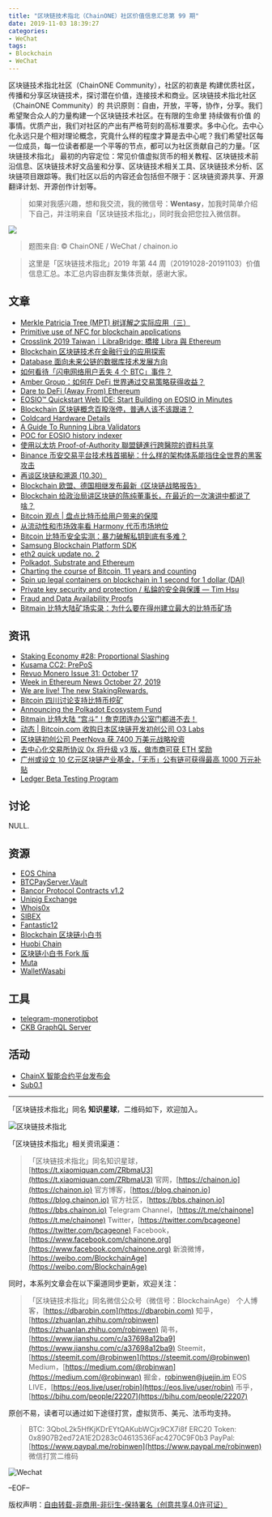 ```yaml
---
title: "区块链技术指北（ChainONE）社区价值信息汇总第 99 期"
date: 2019-11-03 18:39:27
categories:
- WeChat
tags:
- Blockchain
- WeChat
---
```

区块链技术指北社区（ChainONE Community），社区的初衷是 构建优质社区，传播和分享区块链技术，探讨潜在价值，连接技术和商业。区块链技术指北社区（ChainONE Community）的 共识原则：自由，开放，平等，协作，分享。我们希望聚合众人的力量构建一个区块链技术社区。在有限的生命里 持续做有价值 的事情。优质产出，我们对社区的产出有严格苛刻的高标准要求。多中心化。去中心化永远只是个相对理论概念，究竟什么样的程度才算是去中心呢？我们希望社区每一位成员，每一位读者都是一个平等的节点，都可以为社区贡献自己的力量。「区块链技术指北」 最初的内容定位：常见价值虚拟货币的相关教程、区块链技术前沿信息、区块链技术好文品鉴和分享、区块链技术相关工具、区块链技术分析、区块链项目跟踪等。我们社区以后的内容还会包括但不限于：区块链资源共享、开源翻译计划、开源创作计划等。
<!-- more -->

> 如果对我感兴趣，想和我交流，我的微信号：**Wentasy**，加我时简单介绍下自己，并注明来自「区块链技术指北」，同时我会把您拉入微信群。

![](https://cdn.dbarobin.com/EFxCQjC.png)

> 题图来自: © ChainONE / WeChat / chainon.io

> 这里是「区块链技术指北」2019 年第 44 周（20191028-20191103）价值信息汇总。本汇总内容由群友集体贡献，感谢大家。

## 文章

* [Merkle Patricia Tree (MPT) 树详解之实际应用（三）](https://bbs.chainon.io/d/4682)
* [Primitive use of NFC for blockchain applications](https://bbs.chainon.io/d/4684)
* [Crosslink 2019 Taiwan｜LibraBridge: 橋接 Libra 與 Ethereum](https://bbs.chainon.io/d/4685)
* [Blockchain 区块链技术在金融行业的应用探索](https://bbs.chainon.io/d/4686)
* [Database 面向未来公链的数据库技术发展方向](https://bbs.chainon.io/d/4687)
* [如何看待「闪电网络用户丢失 4 个 BTC」事件？ ](https://bbs.chainon.io/d/4688)
* [Amber Group：如何在 DeFi 世界通过交易策略获得收益？](https://bbs.chainon.io/d/4689)
* [Dare to DeFi (Away From) Ethereum](https://bbs.chainon.io/d/4691)
* [EOSIO™ Quickstart Web IDE: Start Building on EOSIO in Minutes](https://bbs.chainon.io/d/4692)
* [Blockchain 区块链概念百股涨停，普通人该不该跟进？](https://bbs.chainon.io/d/4695)
* [Coldcard Hardware Details](https://bbs.chainon.io/d/4698)
* [A Guide To Running Libra Validators](https://bbs.chainon.io/d/4699)
* [POC for EOSIO history indexer](https://bbs.chainon.io/d/4701)
* [使用以太坊 Proof-of-Authority 聯盟鏈進行跨醫院的資料共享](https://bbs.chainon.io/d/4702)
* [Binance 币安交易平台技术栈首揭秘：什么样的架构体系能挡住全世界的黑客攻击](https://bbs.chainon.io/d/4703)
* [再谈区块链和溯源 (10.30）](https://bbs.chainon.io/d/4705)
* [Blockchain 欧盟、德国相继发布最新《区块链战略报告》](https://bbs.chainon.io/d/4714)
* [Blockchain 给政治局讲区块链的陈纯董事长，在最近的一次演讲中都说了啥？](https://bbs.chainon.io/d/4715)
* [Bitcoin 观点 | 盘点比特币给用户带来的保障](https://bbs.chainon.io/d/4716)
* [从流动性和市场效率看 Harmony 代币市场地位](https://bbs.chainon.io/d/4717)
* [Bitcoin 比特币安全实测：暴力破解私钥到底有多难？](https://bbs.chainon.io/d/4718)
* [Samsung Blockchain Platform SDK](https://bbs.chainon.io/d/4723)
* [eth2 quick update no. 2](https://bbs.chainon.io/d/4726)
* [Polkadot, Substrate and Ethereum](https://bbs.chainon.io/d/4728)
* [Charting the course of Bitcoin, 11 years and counting](https://bbs.chainon.io/d/4729)
* [Spin up legal containers on blockchain in 1 second for 1 dollar (DAI)](https://bbs.chainon.io/d/4730)
* [Private key security and protection / 私錀的安全與保護 — Tim Hsu](https://bbs.chainon.io/d/4731)
* [Fraud and Data Availability Proofs](https://bbs.chainon.io/d/4732)
* [Bitmain 比特大陆矿场实录：为什么要在得州建立最大的比特币矿场](https://bbs.chainon.io/d/4734)

## 资讯

* [Staking Economy #28: Proportional Slashing](https://bbs.chainon.io/d/4679)
* [Kusama CC2: PrePoS](https://bbs.chainon.io/d/4681)
* [Revuo Monero Issue 31: October 17](https://bbs.chainon.io/d/4683)
* [Week in Ethereum News October 27, 2019](https://bbs.chainon.io/d/4693)
* [We are live! The new StakingRewards.](https://bbs.chainon.io/d/4694)
* [Bitcoin 四川讨论支持比特币挖矿](https://bbs.chainon.io/d/4696)
* [Announcing the Polkadot Ecosystem Fund](https://bbs.chainon.io/d/4700)
* [Bitmain 比特大陆 “宫斗”！詹克团连办公室门都进不去！](https://bbs.chainon.io/d/4704)
* [动态 | Bitcoin.com 收购日本区块链开发初创公司 O3 Labs](https://bbs.chainon.io/d/4712)
* [区块链初创公司 PeerNova 获 7400 万美元战略投资](https://bbs.chainon.io/d/4713)
* [去中心化交易所协议 0x 将升级 v3 版，做市商可获 ETH 奖励](https://bbs.chainon.io/d/4720)
* [广州或设立 10 亿元区块链产业基金，「无币」公有链可获得最高 1000 万元补贴](https://bbs.chainon.io/d/4722)
* [Ledger Beta Testing Program](https://bbs.chainon.io/d/4727)

## 讨论

NULL.

## 资源

* [EOS China ](https://bbs.chainon.io/d/4690)
* [BTCPayServer.Vault](https://bbs.chainon.io/d/4706)
* [Bancor Protocol Contracts v1.2](https://bbs.chainon.io/d/4707)
* [Unipig Exchange](https://bbs.chainon.io/d/4709)
* [Whois0x](https://bbs.chainon.io/d/4710)
* [SIBEX](https://bbs.chainon.io/d/4711)
* [Fantastic12](https://bbs.chainon.io/d/4719)
* [Blockchain 区块链小白书](https://bbs.chainon.io/d/4724)
* [Huobi Chain](https://bbs.chainon.io/d/4725)
* [区块链小白书 Fork 版](https://bbs.chainon.io/d/4733)
* [Muta](https://bbs.chainon.io/d/4735)
* [WalletWasabi](https://bbs.chainon.io/d/4736)

## 工具

* [telegram-monerotipbot](https://bbs.chainon.io/d/4680)
* [CKB GraphQL Server](https://bbs.chainon.io/d/4708)

## 活动

* [ChainX 智能合约平台发布会](https://bbs.chainon.io/d/4697)
* [Sub0.1](https://bbs.chainon.io/d/4721)

***

「区块链技术指北」同名 **知识星球**，二维码如下，欢迎加入。

![区块链技术指北](https://cdn.dbarobin.com/3YzonTR.png)

「区块链技术指北」相关资讯渠道：

> 「区块链技术指北」同名知识星球，[https://t.xiaomiquan.com/ZRbmaU3](https://t.xiaomiquan.com/ZRbmaU3)
> 官网，[https://chainon.io](https://chainon.io)
> 官方博客，[https://blog.chainon.io](https://blog.chainon.io)
> 官方社区，[https://bbs.chainon.io](https://bbs.chainon.io)
> Telegram Channel，[https://t.me/chainone](https://t.me/chainone)
> Twitter，[https://twitter.com/bcageone](https://twitter.com/bcageone)
> Facebook，[https://www.facebook.com/chainone.org](https://www.facebook.com/chainone.org)
> 新浪微博，[https://weibo.com/BlockchainAge](https://weibo.com/BlockchainAge)

同时，本系列文章会在以下渠道同步更新，欢迎关注：

> 「区块链技术指北」同名微信公众号（微信号：BlockchainAge）
> 个人博客，[https://dbarobin.com](https://dbarobin.com)
> 知乎，[https://zhuanlan.zhihu.com/robinwen](https://zhuanlan.zhihu.com/robinwen)
> 简书，[https://www.jianshu.com/c/a37698a12ba9](https://www.jianshu.com/c/a37698a12ba9)
> Steemit，[https://steemit.com/@robinwen](https://steemit.com/@robinwen)
> Medium，[https://medium.com/@robinwan](https://medium.com/@robinwan)
> 掘金，[robinwen@juejin.im](https://juejin.im/user/5673ccae60b2260ee435f89a/posts)
> EOS LIVE，[https://eos.live/user/robin](https://eos.live/user/robin)
> 币乎，[https://bihu.com/people/22207](https://bihu.com/people/22207)

原创不易，读者可以通过如下途径打赏，虚拟货币、美元、法币均支持。

> BTC: 3QboL2k5HfKjKDrEYtQAKubWCjx9CX7i8f
> ERC20 Token: 0x8907B2ed72A1E2D283c04613536Fac4270C9F0b3
> PayPal: [https://www.paypal.me/robinwen](https://www.paypal.me/robinwen)
> 微信打赏二维码

![Wechat](https://cdn.dbarobin.com/SzoNl5b.jpg)

–EOF–

版权声明：[自由转载-非商用-非衍生-保持署名（创意共享4.0许可证）](http://creativecommons.org/licenses/by-nc-nd/4.0/deed.zh)